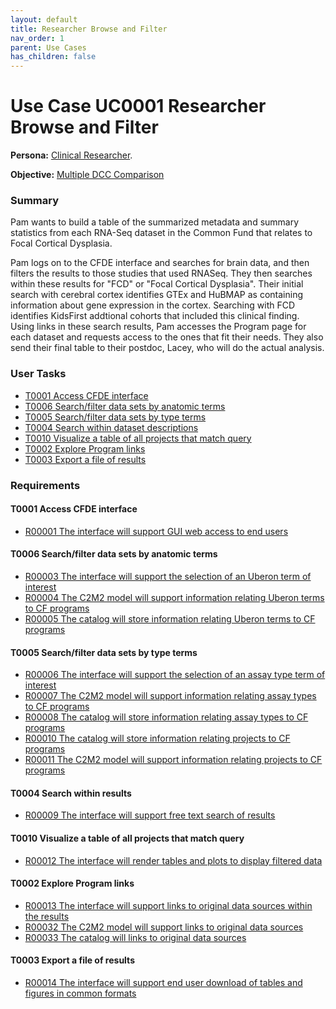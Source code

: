 ```yaml
---
layout: default
title: Researcher Browse and Filter
nav_order: 1
parent: Use Cases
has_children: false
---
```

# Use Case UC0001 Researcher Browse and Filter

**Persona:** [Clinical Researcher](../personas/clinical-researcher).

**Objective:** [Multiple DCC Comparison](../objectives/multi-dcc-comparison)

### Summary

Pam wants to build a table of the summarized metadata and summary statistics
from each RNA-Seq dataset in the Common Fund that relates to Focal Cortical Dysplasia.

Pam logs on to the CFDE interface and searches for brain data, and then filters the results to those studies that used RNASeq. They then searches within these results
for "FCD" or "Focal Cortical Dysplasia".
Their initial search with cerebral cortex identifies GTEx and HuBMAP as containing information about gene expression in the cortex. Searching with FCD identifies KidsFirst addtional cohorts that included this clinical finding.
Using links in these search results, Pam accesses the Program
page for each dataset and requests access to the ones that fit their needs. They also send
their final table to their postdoc, Lacey, who will do the actual analysis.


### User Tasks

-   [T0001 Access CFDE interface](../user-tasks/t0001-access-cfde-interface.md)
-   [T0006 Search/filter data sets by anatomic terms](../user-tasks/t0006-searchfilter-data-sets-by-anatomic-terms.md)
-   [T0005 Search/filter data sets by type terms](../user-tasks/t0005-searchfilter-data-sets-by-type-terms.md)
-   [T0004 Search within dataset descriptions](../user-tasks/t0004-search-within-dataset-descriptions.md)
-   [T0010 Visualize a table of all projects that match query](../user-tasks/t0010-visualize-a-table-of-all-projects-that-match-query.md)
-   [T0002 Explore Program links](../user-tasks/t0002-explore-program-links.md)
-   [T0003 Export a file of results](../user-tasks/t0003-export-a-file-of-results.md)

### Requirements

#### T0001 Access CFDE interface

-   [R00001 The interface will support GUI web access to end users](../requirements/r00001-the-interface-will-support-gui-web-access-to-end-users.md)


#### T0006 Search/filter data sets by anatomic terms

-   [R00003 The interface will support the selection of an Uberon term of interest](../requirements/r00003-the-interface-will-support-the-selection-of-an-uberon-term-of-interest.md)
-   [R00004 The C2M2 model will support information relating Uberon terms to CF programs](../requirements/r00004-the-c2m2-model-will-support-information-relating-uberon-terms-to-cf-programs.md)
-   [R00005 The catalog will store information relating Uberon terms to CF programs](../requirements/r00005-the-catalog-will-store-information-relating-uberon-terms-to-cf-programs.md)


#### T0005 Search/filter data sets by type terms

-   [R00006 The interface will support the selection of an assay type term of interest](../requirements/r00006-the-interface-will-support-the-selection-of-an-assay-type-term-of-interest.md)
-   [R00007 The C2M2 model will support information relating assay types to CF programs](../requirements/r00007-the-c2m2-model-will-support-information-relating-assay-types-to-cf-programs.md)
-   [R00008 The catalog will store information relating assay types to CF programs](../requirements/r00008-the-catalog-will-store-information-relating-assay-types-to-cf-programs.md)
-   [R00010 The catalog will store information relating projects to CF programs](../requirements/r00010-the-catalog-will-store-information-relating-projects-to-cf-programs.md)
-   [R00011 The C2M2 model will support information relating projects to CF programs](../requirements/r00011-the-c2m2-model-will-support-information-relating-projects-to-cf-programs.md)


#### T0004 Search within results

-   [R00009 The interface will support free text search of results](../requirements/r00009-the-interface-will-support-free-text-search-of-results.md)

#### T0010 Visualize a table of all projects that match query

-   [R00012 The interface will render tables and plots to display filtered data](../requirements/r00012-the-interface-will-render-tables-and-plots-to-display-filtered-data.md)

#### T0002 Explore Program links

-   [R00013 The interface will support links to original data sources within the results](../requirements/r00013-the-interface-will-support-links-to-original-data-sources-within-the-results.md)
-   [R00032 The C2M2 model will support links to original data sources](../requirements/r00032-the-c2m2-model-will-support-links-to-original-data-sources.md)
-   [R00033 The catalog will links to original data sources](../requirements/r00033-the-catalog-will-links-to-original-data-sources.md)

#### T0003 Export a file of results

-   [R00014 The interface will support end user download of tables and figures in common formats](../requirements/r00014-the-interface-will-support-end-user-download-of-tables-and-figures-in-common-formats.md)
